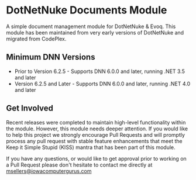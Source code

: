 # DotNetNuke Documents Module

A simple document management module for DotNetNuke & Evoq.  This module has been maintained from very early versions of DotNetNuke and migrated from CodePlex.

## Minimum DNN Versions

* Prior to Version 6.2.5 - Supports DNN 6.0.0 and later, running .NET 3.5 and later
* Version 6.2.5 and Later - Supports DNN 6.0.0 and later, running .NET 4.0 and later

## Get Involved

Recent releases were completed to maintain high-level functionality within the module.  However, this module needs deeper attention.  If you would like to help this project we strongly encourage Pull Requests and will promptly process any pull request with stable feature enhancements that meet the Keep it Simple Stupid (KISS) mantra that has been part of this module.

If you have any questions, or would like to get approval prior to working on a Pull Request please don't hesitate to contact me directly at msellers@iowacomputergurus.com
